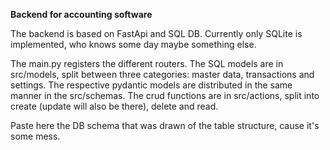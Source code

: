 
**Backend for accounting software**

The backend is based on FastApi and SQL DB.
Currently only SQLite is implemented, who knows some day maybe something else.

The main.py registers the different routers.
The SQL models are in src/models, split between three categories: master data, transactions and settings.
The respective pydantic models are distributed in the same manner in the src/schemas.
The crud functions are in src/actions, split into create (update will also be there), delete and read.

Paste here the DB schema that was drawn of the table structure, cause it's some mess.
